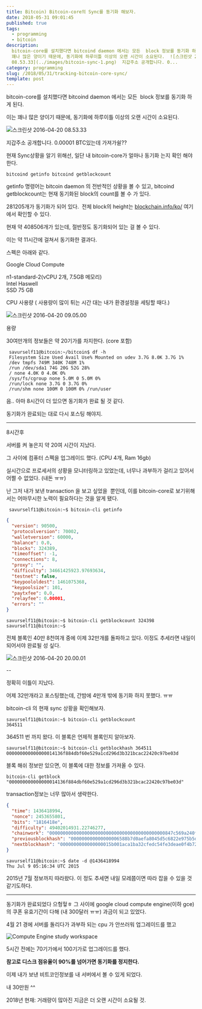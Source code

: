 ```yaml
---
title: Bitcoin) Bitcoin-core의 Sync를 동기화 해보자.
date: 2018-05-31 09:01:45
published: true
tags:
  - programming
  - bitcoin
description:
  bitcoin-core를 설치했다면 bitcoind daemon 에서는 모든  block 정보를 동기화 하게 된다. 이는
  꽤나 많은 양이기 때문에, 동기화에 하루이틀 이상의 오랜 시간이 소요된다.  ![스크린샷 2016-04-20
  08.53.33](../images/bitcoin-sync-1.png)  지갑주소 공개합니다. 0...
category: programming
slug: /2018/05/31/tracking-bitcoin-core-sync/
template: post
---
```


bitcoin-core를 설치했다면 bitcoind daemon 에서는 모든  block 정보를 동기화 하게 된다.

이는 꽤나 많은 양이기 때문에, 동기화에 하루이틀 이상의 오랜 시간이 소요된다.

![스크린샷 2016-04-20 08.53.33](../images/bitcoin-sync-1.png)

지갑주소 공개합니다. 0.00001 BTC있는데 가져가쉴??

현재 Sync상황을 알기 위해선, 일단 내 bitcoin-core가 얼마나 동기화 는지 확인 해야 한다.

```
bitcoind getinfo bitcoind getblockcount
```

getinfo 명령어는 bitcoin daemon 의 전반적인 상황을 볼 수 있고, bitcoind getblockcount는 현재 동기화된 block의 count를 볼 수 가 있다.

281205개가 동기화가 되어 있다.  전체 block의 height는 [blockchain.info/ko/](https://blockchain.info/ko/) 여기에서 확인할 수 있다.

현재 약 408506개가 있는데, 절반정도 동기화되어 있는 걸 볼 수 있다.

이는 약 11시간에 걸쳐서 동기화한 결과다.

스펙은 아래와 같다.

Google Cloud Compute

n1-standard-2(vCPU 2개, 7.5GB 메모리)  
 Intel Haswell  
 SSD 75 GB

CPU 사용량 ( 사용량이 많이 튀는 시간 대는 내가 환경설정을 세팅할 때다.)

![스크린샷 2016-04-20 09.05.00](../images/bitcoin-sync-2.png)

용량

30여만개의 정보들은 약 20기가를 차지한다. (core 포함)

```
 savurself11@bitcoin:~/bitcoin$ df -h
 Filesystem Size Used Avail Use% Mounted on udev 3.7G 8.0K 3.7G 1%
 /dev tmpfs 749M 340K 748M 1%
 /run /dev/sda1 74G 20G 52G 28%
 / none 4.0K 0 4.0K 0%
 /sys/fs/cgroup none 5.0M 0 5.0M 0%
 /run/lock none 3.7G 0 3.7G 0%
 /run/shm none 100M 0 100M 0% /run/user
```

음.. 아마 8시간이 더 있으면 동기화가 완료 될 것 같다.

동기화가 완료되는 대로 다시 포스팅 해야지.

---

8시간후

서버를 켜 놓은지 약 20여 시간이 지났다.

그 사이에 컴퓨터 스펙을 업그레이드 했다. (CPU 4개, Ram 16gb)

실시간으로 프로세서의 상황을 모니터링하고 있었는데, 너무나 과부하가 걸리고 있어서 어쩔 수 없었다. (내돈 ㅠㅠ)

난 그저 내가 보낸 transaction 을 보고 싶었을  뿐인데, 이를 bitcoin-core로 보기위해서는 어마무시한 노력이 필요하다는 것을 알게 됐다.

```
 savurself11@bitcoin:~$ bitcoin-cli getinfo
```

```json
{
  "version": 90500,
  "protocolversion": 70002,
  "walletversion": 60000,
  "balance": 0.0,
  "blocks": 324389,
  "timeoffset": -1,
  "connections": 8,
  "proxy": "",
  "difficulty": 34661425923.97693634,
  "testnet": false,
  "keypoololdest": 1461075368,
  "keypoolsize": 101,
  "paytxfee": 0.0,
  "relayfee": 0.00001,
  "errors": ""
}
```

```
savurself11@bitcoin:~$ bitcoin-cli getblockcount 324398 savurself11@bitcoin:~$
```

전체 블록인 40만 8천여개 중에 이제 32만개를 돌파하고 있다. 이정도 추세라면 내일이 되어서야 완료될 성 싶다.

![스크린샷 2016-04-20 20.00.01](../images/bitcoin-sync-1.png)

--

정확히 이틀이 지났다.

어제 32만개라고 포스팅했는데, 간밤에 4만개 밖에 동기화 하지 못했다. ㅠㅠ

bitcoin-cli 의 현재 sync 상황을 확인해보자.

```
savurself11@bitcoin:~$ bitcoin-cli getblockcount
364511
```

364511 번 까지 왔다. 이 블록은 언제적 블록인지 알아보자.

```
savurself11@bitcoin:~$ bitcoin-cli getblockhash 364511 000000000000000014136f884dbf60e529a1cd296d3b321bcac22420c97be03d
```

블록 해쉬 정보만 있으면, 이 블록에 대한 정보를 가져올 수 있다.

```
bitcoin-cli getblock "000000000000000014136f884dbf60e529a1cd296d3b321bcac22420c97be03d"
```

transaction정보는 너무 많아서 생략한다.

```json
{
  "time": 1436418994,
  "nonce": 2453655801,
  "bits": "1816418e",
  "difficulty": 49402014931.22746277,
  "chainwork": "0000000000000000000000000000000000000000000847c569a240f670fc6820",
  "previousblockhash": "000000000000000006588b7d0aefa8045d5c6822e975b5d37558610f406880ac",
  "nextblockhash": "0000000000000000015b001aca1ba32cfedc54fe3deae0f4b724b321e3b7b425"
}
```

```
savurself11@bitcoin:~$ date -d @1436418994
Thu Jul 9 05:16:34 UTC 2015
```

2015년 7월 정보까지 따라왔다. 이 정도 추세면 내일 모레쯤이면 따라 잡을 수 있을 것 같기도하다.

---

동기화가 완료되었다 으헝헣ㅎ
그 사이에 google cloud compute engine(이하 gce) 의 쿠폰 유효기간이 다해 (내 300달러 ㅠㅠ) 과금이 되고 있었다.

4월 21 경에 서버를 돌리다가 과부하 되는 cpu 가 안쓰러워 업그레이드를 했고

![Compute Engine study workspace](../images/bitcoin-sync-4.png)

5시간 전에는 70기가에서 100기가로 업그레이드를 했다.

**참고로 디스크 점유율이 90%를 넘어가면 동기화를 정지한다.**

이제 내가 보낸 비트코인정보를 내 서버에서 볼 수 있게 되었다.

내 30만원 ^^

2018년 현재: 거래량이 많아진 지금은 더 오랜 시간이 소요될 것.
